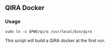 ## QIRA Docker

### Usage

```shell
sudo ln -s $PWD/qira /usr/local/bin/qira
```

This script will build a QIRA docker at the first run.
